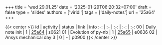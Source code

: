 +++
title = 'wed 29.01.25'
date = '2025-01-29T06:20:32+07:00'
draft = false
type = 'slides'
authors = ['viridi']
tags = ['daily-notes']
url = '25a64'
+++

{{< center >}}
id | activity | status | link | info
:-: | :- | :-: | :-: | :-:
00 | Daily note init         | 1 | [25a64](/rusn/25a64) | s0621
01 | Evolution of py-nb      | 1 | [25a65](/rusn/25a65) | e0636
02 | Ansys mechanical day 3  | 0 | - | p0900
{{< /center >}}

